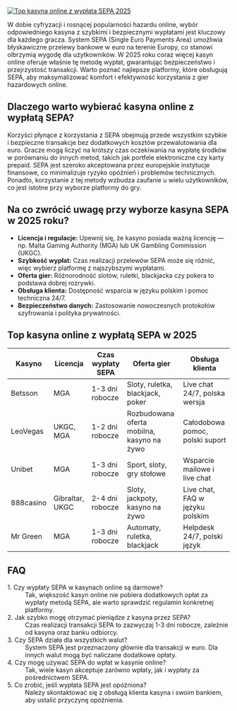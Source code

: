 [![Top kasyna online z wypłatą SEPA 2025](https://123-caf.pages.dev/gitsignup.png)](https://vrmoo.ru/Bt82HjjY)

<p>W dobie cyfryzacji i rosnącej popularności hazardu online, wybór odpowiedniego kasyna z szybkimi i bezpiecznymi wypłatami jest kluczowy dla każdego gracza. System SEPA (Single Euro Payments Area) umożliwia błyskawiczne przelewy bankowe w euro na terenie Europy, co stanowi olbrzymią wygodę dla użytkowników. W 2025 roku coraz więcej kasyn online oferuje właśnie tę metodę wypłat, gwarantując bezpieczeństwo i przejrzystość transakcji. Warto poznać najlepsze platformy, które obsługują SEPA, aby maksymalizować komfort i efektywność korzystania z gier hazardowych online.</p>  <h2>Dlaczego warto wybierać kasyna online z wypłatą SEPA?</h2> <p>Korzyści płynące z korzystania z SEPA obejmują przede wszystkim szybkie i bezpieczne transakcje bez dodatkowych kosztów przewalutowania dla euro. Gracze mogą liczyć na krótszy czas oczekiwania na wypłatę środków w porównaniu do innych metod, takich jak portfele elektroniczne czy karty prepaid. SEPA jest szeroko akceptowana przez europejskie instytucje finansowe, co minimalizuje ryzyko opóźnień i problemów technicznych. Ponadto, korzystanie z tej metody wzbudza zaufanie u wielu użytkowników, co jest istotne przy wyborze platformy do gry.</p>  <h2>Na co zwrócić uwagę przy wyborze kasyna SEPA w 2025 roku?</h2> <ul> <li><strong>Licencja i regulacje:</strong> Upewnij się, że kasyno posiada ważną licencję — np. Malta Gaming Authority (MGA) lub UK Gambling Commission (UKGC).</li> <li><strong>Szybkość wypłat:</strong> Czas realizacji przelewów SEPA może się różnić, więc wybierz platformę z najszybszymi wypłatami.</li> <li><strong>Oferta gier:</strong> Różnorodność slotów, ruletki, blackjacka czy pokera to podstawa dobrej rozrywki.</li> <li><strong>Obsługa klienta:</strong> Dostępność wsparcia w języku polskim i pomoc techniczna 24/7.</li> <li><strong>Bezpieczeństwo danych:</strong> Zastosowanie nowoczesnych protokołów szyfrowania i polityka prywatności.</li> </ul>  <h2>Top kasyna online z wypłatą SEPA w 2025</h2> <table> <thead> <tr> <th>Kasyno</th> <th>Licencja</th> <th>Czas wypłaty SEPA</th> <th>Oferta gier</th> <th>Obsługa klienta</th> </tr> </thead> <tbody> <tr> <td>Betsson</td> <td>MGA</td> <td>1-3 dni robocze</td> <td>Sloty, ruletka, blackjack, poker</td> <td>Live chat 24/7, polska wersja</td> </tr> <tr> <td>LeoVegas</td> <td>UKGC, MGA</td> <td>1-2 dni robocze</td> <td>Rozbudowana oferta mobilna, kasyno na żywo</td> <td>Całodobowa pomoc, polski suport</td> </tr> <tr> <td>Unibet</td> <td>MGA</td> <td>1-3 dni robocze</td> <td>Sport, sloty, gry stołowe</td> <td>Wsparcie mailowe i live chat</td> </tr> <tr> <td>888casino</td> <td>Gibraltar, UKGC</td> <td>2-4 dni robocze</td> <td>Sloty, jackpoty, kasyno na żywo</td> <td>Live chat, FAQ w języku polskim</td> </tr> <tr> <td>Mr Green</td> <td>MGA</td> <td>1-3 dni robocze</td> <td>Automaty, ruletka, blackjack</td> <td>Helpdesk 24/7, polski język</td> </tr> </tbody> </table>  <h2>FAQ</h2> <dl> <dt>1. Czy wypłaty SEPA w kasynach online są darmowe?</dt> <dd>Tak, większość kasyn online nie pobiera dodatkowych opłat za wypłaty metodą SEPA, ale warto sprawdzić regulamin konkretnej platformy.</dd>  <dt>2. Jak szybko mogę otrzymać pieniądze z kasyna przez SEPA?</dt> <dd>Czas realizacji transakcji SEPA to zazwyczaj 1-3 dni robocze, zależnie od kasyna oraz banku odbiorcy.</dd>  <dt>3. Czy SEPA działa dla wszystkich walut?</dt> <dd>System SEPA jest przeznaczony głównie dla transakcji w euro. Dla innych walut mogą być naliczane dodatkowe opłaty.</dd>  <dt>4. Czy mogę używać SEPA do wpłat w kasynie online?</dt> <dd>Tak, wiele kasyn akceptuje zarówno wpłaty, jak i wypłaty za pośrednictwem SEPA.</dd>  <dt>5. Co zrobić, jeśli wypłata SEPA jest opóźniona?</dt> <dd>Należy skontaktować się z obsługą klienta kasyna i swoim bankiem, aby ustalić przyczynę opóźnienia.</dd> </dl>